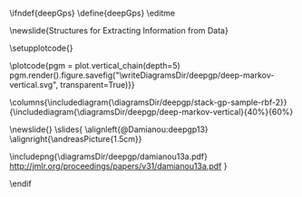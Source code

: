 \ifndef{deepGps}
\define{deepGps}
\editme

\newslide{Structures for Extracting Information from Data}

\setupplotcode{}

\plotcode{pgm = plot.vertical_chain(depth=5)
pgm.render().figure.savefig("\writeDiagramsDir/deepgp/deep-markov-vertical.svg", transparent=True)}}

\columns{\includediagram{\diagramsDir/deepgp/stack-gp-sample-rbf-2}}{\includediagram{\diagramsDir/deepgp/deep-markov-vertical}{40%}{60%}

\newslide{} 
\slides{
\alignleft{@Damianou:deepgp13} \alignright{\andreasPicture{1.5cm}}

\includepng{\diagramsDir/deepgp/damianou13a.pdf}
<http://jmlr.org/proceedings/papers/v31/damianou13a.pdf>
}

\endif
